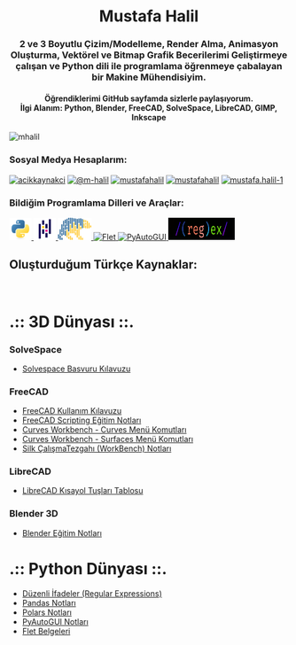 <h1 align="center">Mustafa Halil</h1>
<h3 align="center">2 ve 3 Boyutlu Çizim/Modelleme, Render Alma, Animasyon Oluşturma, Vektörel ve Bitmap Grafik Becerilerimi Geliştirmeye çalışan ve Python dili ile programlama öğrenmeye çabalayan bir Makine Mühendisiyim.</h3>
<h4 align="center">Öğrendiklerimi GitHub sayfamda sizlerle paylaşıyorum. <br> 
İlgi Alanım: Python, Blender, FreeCAD, SolveSpace, LibreCAD, GIMP, Inkscape</h4>

<p align="left"> <img src="https://komarev.com/ghpvc/?username=mhalil&label=Profile%20views&color=0e75b6&style=flat" alt="mhalil" /> </p>

<h3 align="left">Sosyal Medya Hesaplarım:</h3>
<p align="left">
<a href="https://twitter.com/acikkaynakci" target="blank"><img align="center" src="https://raw.githubusercontent.com/rahuldkjain/github-profile-readme-generator/master/src/images/icons/Social/twitter.svg" alt="acikkaynakci" height="30" width="40" /></a>
<a href="https://medium.com/@m-halil" target="blank"><img align="center" src="https://raw.githubusercontent.com/rahuldkjain/github-profile-readme-generator/master/src/images/icons/Social/medium.svg" alt="@m-halil" height="30" width="40" /></a>
<a href="https://www.youtube.com/c/mustafahalil" target="blank"><img align="center" src="https://raw.githubusercontent.com/rahuldkjain/github-profile-readme-generator/master/src/images/icons/Social/youtube.svg" alt="mustafahalil" height="30" width="40" /></a>
<a href="https://www.artstation.com/mustafahalil" target="blank"><img align="center" src="https://seeklogo.com/images/A/artstation-logo-5765B1C358-seeklogo.com.png" alt="mustafahalil" height="30" width="33" /></a>
<a href="https://grabcad.com/mustafa.halil-1" target="blank"><img align="center" src="https://encrypted-tbn0.gstatic.com/images?q=tbn:ANd9GcRWlj1ZyPVdOtvQ48Lbuf809SpgJWMbhHQEW8xg3ATut0fkfqwXUVK7jo05gKj_GTcplQ&usqp=CAU" alt="mustafa.halil-1" height="30" width="100" /></a>
</p>

<h3 align="left">Bildiğim Programlama Dilleri ve Araçlar:</h3>
<p align="left"> 
  <a href="https://www.python.org" target="_blank" rel="noreferrer"> <img src="https://raw.githubusercontent.com/devicons/devicon/master/icons/python/python-original.svg" alt="python" width="40" height="40"/> </a> 
  <a href="https://pandas.pydata.org/" target="_blank" rel="noreferrer"> <img src="https://raw.githubusercontent.com/devicons/devicon/2ae2a900d2f041da66e950e4d48052658d850630/icons/pandas/pandas-original.svg" alt="pandas" width="40" height="40"/> </a>
  <a href="https://www.pola.rs/" target="_blank" rel="noreferrer"> <img src="https://raw.githubusercontent.com/pola-rs/polars-static/master/web/polars-logo-python.svg" alt="polars" width="60" height="40"/> </a>
  <a href="https://github.com/flet-dev" target="_blank" rel="noreferrer"> <img src="https://avatars.githubusercontent.com/u/102273996?s=280&v=4" alt="Flet" width="40" height="40"/> </a>
  <a href="https://github.com/asweigart/pyautogui" target="_blank" rel="noreferrer"> <img src="https://miro.medium.com/v2/resize:fit:1100/format:webp/1*3prQmOkDUBXbqxnK5VlY3Q.png" alt="PyAutoGUI" width="140" height="40"/> </a>
  <a href="https://docs.python.org/3/library/re.html" target="_blank" rel="noreferrer"> <img src="https://raw.githubusercontent.com/mhalil/Duzenli_ifadeler/main/img/regex.png" alt="RegEx" width="120" height="40"/> </a>

</p>


<h2 align="left">Oluşturduğum Türkçe Kaynaklar:</h3> <br>
<p align="left">

# .:: 3D Dünyası ::.
### SolveSpace
* [Solvespace Basvuru Kılavuzu](https://github.com/mhalil/Solvespace_basvuru_kilavuzu)

### FreeCAD
* [FreeCAD Kullanım Kılavuzu](https://github.com/mhalil/FreeCAD)
* [FreeCAD Scripting Eğitim Notları](https://mhalil.github.io/Freecad_scripting.html)
* [Curves Workbench - Curves Menü Komutları](https://mhalil.github.io/Freecad_curves_wb_curves.html)
* [Curves Workbench - Surfaces Menü Komutları ](https://mhalil.github.io/Freecad_curves_wb_surfaces.html)
* [Silk ÇalışmaTezgahı (WorkBench) Notları](https://github.com/mhalil/Silk_WB_Notlari)

### LibreCAD
* [LibreCAD Kısayol Tuşları Tablosu](https://github.com/mhalil/LibreCAD/blob/main/LibreCAD%20K%C4%B1sayol%20Tu%C5%9Flar%C4%B1.md)

### Blender 3D
* [Blender Eğitim Notları](https://mhalil.github.io/Blender.html)

# .:: Python Dünyası ::.
* [Düzenli İfadeler (Regular Expressions)](https://github.com/mhalil/Duzenli_ifadeler)
* [Pandas Notları](https://github.com/mhalil/Pandas_Notlari)
* [Polars Notları](https://github.com/mhalil/Polars_Notlari)
* [PyAutoGUI Notları](https://github.com/mhalil/PyAutoGUI)
* [Flet Belgeleri](https://github.com/mhalil/Flet_Belgeleri)

</p>
